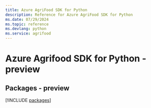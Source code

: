 ```yaml
---
title: Azure AgriFood SDK for Python
description: Reference for Azure AgriFood SDK for Python
ms.date: 07/29/2024
ms.topic: reference
ms.devlang: python
ms.service: agrifood
---
```

# Azure Agrifood SDK for Python - preview
## Packages - preview
[!INCLUDE [packages](agrifood-index.md)]